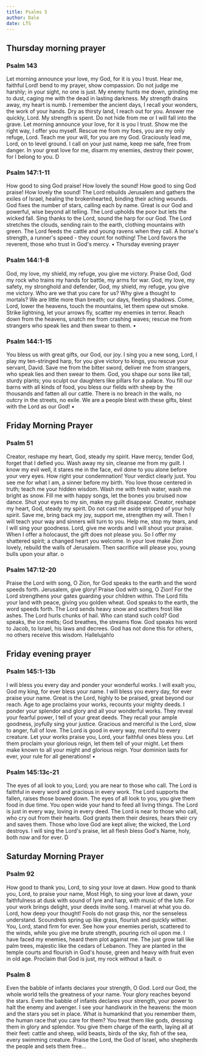 ```yaml
---
title: Psalms 5
author: Dale
date: LTS
---
```


## Thursday morning prayer

### Psalm 143

Let morning announce your love, my God, for it is you I trust.
Hear me, faithful Lord! bend to my prayer, show compassion.
Do not judge me harshly; in your sight, no one is just.
My enemy hunts me down, grinding me to dust, caging me with the dead in lasting darkness.
My strength drains away, my heart is numb.
I remember the ancient days, I recall your wonders, the work of your hands.
Dry as thirsty land, I reach out for you.
Answer me quickly, Lord.
My strength is spent.
Do not hide from me or I will fall into the grave.
Let morning announce your love, for it is you I trust.
Show me the right way, I offer you myself.
Rescue me from my foes, you are my only refuge, Lord.
Teach me your will, for you are my God.
Graciously lead me, Lord, on to level ground.
I call on your just name, keep me safe, free from danger.
In your great love for me, disarm my enemies, destroy their power, for I belong to you. D

### Psalm 147:1-11

How good to sing God praise!
How lovely the sound!
How good to sing God praise!
How lovely the sound!
The Lord rebuilds Jerusalem and gathers the exiles of Israel, healing the brokenhearted, binding their aching wounds.
God fixes the number of stars, calling each by name.
Great is our God and powerful, wise beyond all telling.
The Lord upholds the poor but lets the wicked fall.
Sing thanks to the Lord, sound the harp for our God.
The Lord stretches the clouds, sending rain to the earth, clothing mountains with green.
The Lord feeds the cattle and young ravens when they call.
A horse's strength, a runner's speed - they count for nothing!
The Lord favors the reverent, those who trust in God's mercy. •
Thursday evening prayer

### Psalm 144:1-8

God, my love, my shield, my refuge, you give me victory.
Praise God, God my rock who trains my hands for battle, my arms for war.
God, my love, my safety, my stronghold and defender, God, my shield, my refuge, you give me victory.
Who are we that you care for us?
Why give a thought to mortals?
We are little more than breath; our days, fleeting shadows.
Come, Lord, lower the heavens, touch the mountains, let them spew out smoke.
Strike lightning, let your arrows fly, scatter my enemies in terror.
Reach down from the heavens, snatch me from crashing waves; rescue me from strangers who speak lies
and then swear to them. •

### Psalm 144:1-15

You bless us with great gifts, our God, our joy.
I sing you a new song, Lord, I play my ten-stringed harp, for you give victory to kings, you rescue your servant, David.
Save me from the bitter sword, deliver me from strangers, who speak lies
and then swear to them.
God, you shape our sons like tall, sturdy plants; you sculpt our daughters like pillars for a palace.
You fill our barns with all kinds of food, you bless our fields with sheep by the thousands and fatten all our cattle.
There is no breach in the walls, no outcry in the streets, no exile.
We are a people blest with these gifts, blest with the Lord as our God! •

## Friday Morning Prayer

### Psalm 51

Creator, reshape my heart, God, steady my spirit.
Have mercy, tender God, forget that I defied you.
Wash away my sin, cleanse me from my guilt.
I know my evil well, it stares me in the face, evil done to you alone before your very eyes.
How right your condemnation!
Your verdict clearly just.
You see me for what I am, a sinner before my birth.
You love those centered in truth; teach me your hidden wisdom.
Wash me with fresh water, wash me bright as snow.
Fill me with happy songs,
let the bones you bruised now dance.
Shut your eyes to my sin, make my guilt disappear.
Creator, reshape my heart, God, steady my spirit.
Do not cast me aside stripped of your holy spirit.
Save me, bring back my joy, support me, strengthen my will.
Then I will teach your way and sinners will turn to you.
Help me, stop my tears, and I will sing your goodness.
Lord, give me words
and I will shout your praise.
When I offer a holocaust, the gift does not please you.
So I offer my shattered spirit; a changed heart you welcome.
In your love make Zion lovely, rebuild the walls of Jerusalem.
Then sacrifice will please you, young bulls upon your altar. o

### Psalm 147:12-20

Praise the Lord with song, O Zion, for God speaks to the earth and the word speeds forth.
Jerusalem, give glory!
Praise God with song, O Zion!
For the Lord strengthens your gates guarding your children within.
The Lord fills your land with peace, giving you golden wheat.
God speaks to the earth, the word speeds forth.
The Lord sends heavy snow and scatters frost like ashes.
The Lord hurls chunks of hail.
Who can stand such cold?
God speaks, the ice melts;
God breathes, the streams flow.
God speaks his word to Jacob, to Israel, his laws and decrees.
God has not done this for others, no others receive this wisdom.
Hallelujah!o

## Friday evening prayer

### Psalm 145:1-13b

I will bless you every day
and ponder your wonderful works.
I will exalt you, God my king, for ever bless your name.
I will bless you every day, for ever praise your name.
Great is the Lord, highly to be praised, great beyond our reach.
Age to age proclaims your works, recounts your mighty deeds.
I ponder your splendor and glory and all your wonderful works.
They reveal your fearful power, I tell of your great deeds.
They recall your ample goodness, joyfully sing your justice.
Gracious and merciful is the Lord, slow to anger, full of love.
The Lord is good in every way, merciful to every creature.
Let your works praise you, Lord, your faithful ones bless you.
Let them proclaim your glorious reign, let them tell of your might.
Let them make known to all your might and glorious reign.
Your dominion lasts for ever, your rule for all generations! •

### Psalm 145:13c-21

The eyes of all look to you, Lord; you are near to those who call.
The Lord is faithful in every word and gracious in every work.
The Lord supports the fallen, raises those bowed down.
The eyes of all look to you, you give them food in due time.
You open wide your hand to feed all living things.
The Lord is just in every way, loving in every deed.
The Lord is near to those who call, who cry out from their hearts.
God grants them their desires, hears their cry and saves them.
Those who love God are kept alive; the wicked, the Lord destroys.
I will sing the Lord's praise, let all flesh bless God's Name, holy, both now and for ever. D

## Saturday Morning Prayer

### Psalm 92

How good to thank you, Lord, to sing your love at dawn.
How good to thank you, Lord, to praise your name, Most High, to sing your love at dawn, your faithfulness at dusk with sound of lyre and harp, with music of the lute.
For your work brings delight, your deeds invite song.
I marvel at what you do.
Lord, how deep your thought!
Fools do not grasp this, nor the senseless understand.
Scoundrels spring up like grass, flourish and quickly wither.
You, Lord, stand firm for ever.
See how your enemies perish, scattered to the winds,
while you give me brute strength, pouring rich oil upon me.
I have faced my enemies, heard them plot against me.
The just grow tall like palm trees, majestic like the cedars of Lebanon.
They are planted in the temple courts and flourish in God's house, green and heavy with fruit even in old age.
Proclaim that God is just, my rock without a fault. o

### Psalm 8

Even the babble of infants declares your strength, O God.
Lord our God, the whole world tells the greatness of your name.
Your glory reaches beyond the stars.
Even the babble of infants declares your strength, your power to halt the enemy and avenger.
I see your handiwork in the heavens:
the moon and the stars you set in place.
What is humankind that you remember them, the human race
that you care for them?
You treat them like gods, dressing them in glory and splendor.
You give them charge of the earth, laying all at their feet:
cattle and sheep, wild beasts,
birds of the sky, fish of the sea,
every swimming creature.
Praise the Lord, the God of Israel, who shepherds the people and sets them free...
